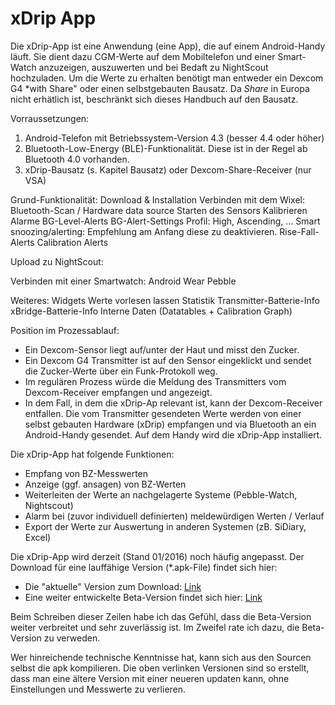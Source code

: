 # xDrip App

Die xDrip-App ist eine Anwendung (eine App), die auf einem Android-Handy läuft. Sie dient dazu CGM-Werte auf dem Mobiltelefon und einer Smart-Watch anzuzeigen, auszuwerten und bei Bedaft zu NightScout hochzuladen.
Um die Werte zu erhalten benötigt man entweder ein Dexcom G4 *with Share" oder einen selbstgebauten Bausatz. Da *Share* in Europa nicht erhätlich ist, beschränkt sich dieses Handbuch auf den Bausatz.


Vorraussetzungen:
1. Android-Telefon mit Betriebssystem-Version 4.3 (besser 4.4 oder höher)
2. Bluetooth-Low-Energy (BLE)-Funktionalität. Diese ist in der Regel ab Bluetooth 4.0 vorhanden.
3. xDrip-Bausatz (s. Kapitel Bausatz) oder Dexcom-Share-Receiver (nur VSA)

Grund-Funktionalität:
  Download & Installation
  Verbinden mit dem Wixel: Bluetooth-Scan / Hardware data source
  Starten des Sensors
  Kalibrieren
  Alarme
	BG-Level-Alerts
	BG-Alert-Settings
		Profil: High, Ascending, ...
		Smart snoozing/alerting: Empfehlung am Anfang diese zu deaktivieren.
	Rise-Fall-Alerts
	Calibration Alerts

Upload zu NightScout:

Verbinden mit einer Smartwatch:
  Android Wear
  Pebble

Weiteres:
  Widgets
  Werte vorlesen lassen
  Statistik
  Transmitter-Batterie-Info
  xBridge-Batterie-Info
  Interne Daten (Datatables + Calibration Graph)





Position im Prozessablauf: 
* Ein Dexcom-Sensor liegt auf/unter der Haut und misst den Zucker. 
* Ein Dexcom G4 Transmitter ist auf den Sensor eingeklickt und sendet die Zucker-Werte über ein Funk-Protokoll weg. 
* Im regulären Prozess würde die Meldung des Transmitters vom Dexcom-Receiver empfangen und angezeigt. 
* In dem Fall, in dem die xDrip-Ap relevant ist, kann der Dexcom-Receiver entfallen. Die vom Transmitter gesendeten Werte werden von einer selbst gebauten Hardware (xDrip) empfangen und via Bluetooth an ein Android-Handy gesendet.  Auf dem Handy wird die xDrip-App installiert.

Die xDrip-App hat folgende Funktionen:
* 	Empfang von BZ-Messwerten
*	Anzeige (ggf. ansagen) von BZ-Werten 
*	Weiterleiten der Werte an nachgelagerte Systeme (Pebble-Watch, Nightscout)
*	Alarm bei (zuvor individuell definierten) meldewürdigen Werten / Verlauf
*	Export der Werte zur Auswertung in anderen Systemen (zB. SiDiary, Excel)
	

Die xDrip-App wird derzeit (Stand 01/2016) noch häufig angepasst. Der Download für eine lauffähige Version (*.apk-File) findet sich hier: 
* Die "aktuelle" Version zum Download: [Link](https://github.com/StephenBlackWasAlreadyTaken/xDrip/wiki/Download-Current-Version)
* Eine weiter entwickelte Beta-Version findet sich hier: [Link](https://github.com/StephenBlackWasAlreadyTaken/xDrip/wiki/xdrip-beta)

Beim Schreiben dieser Zeilen habe ich das Gefühl, dass die Beta-Version weiter verbreitet und sehr zuverlässig ist. Im Zweifel rate ich dazu, die Beta-Version zu verweden.

Wer hinreichende technische Kenntnisse hat, kann sich aus den Sourcen selbst die apk kompilieren. Die oben verlinken Versionen sind so erstellt, dass man eine ältere Version mit einer neueren updaten kann, ohne Einstellungen und Messwerte zu verlieren.

